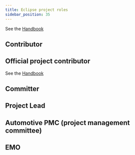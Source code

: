 ```yaml
---
title: Eclipse project roles
sidebar_position: 35
---
```


See the [Handbook](https://www.eclipse.org/projects/handbook/#roles)

## Contributor

## Official project contributor

See the [Handbook](https://www.eclipse.org/projects/handbook/#pmi-contributors)

## Committer

## Project Lead

## Automotive PMC (project management committee)

## EMO
